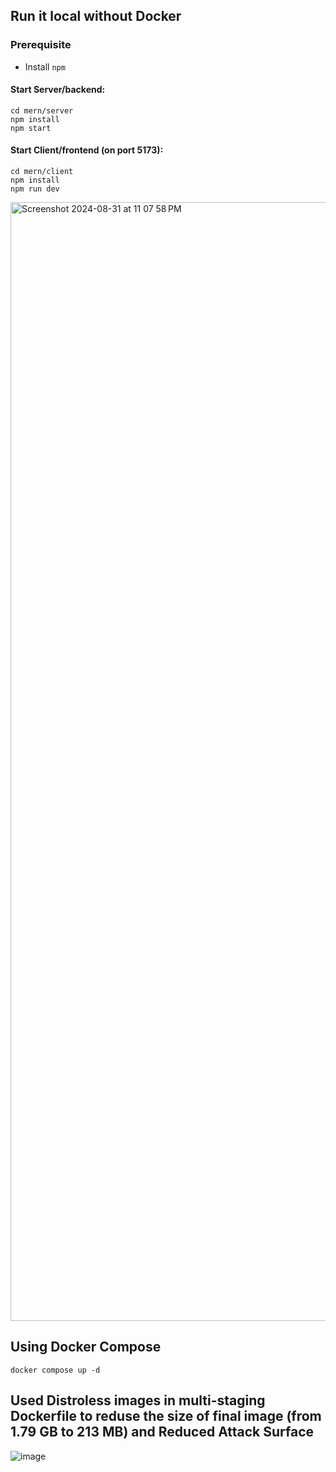## Run it local without Docker

### Prerequisite

- Install `npm`

#### Start Server/backend:

```
cd mern/server
npm install
npm start
```

#### Start Client/frontend (on port 5173):

```
cd mern/client
npm install
npm run dev
```

<img width="1790" alt="Screenshot 2024-08-31 at 11 07 58 PM" src="https://github.com/user-attachments/assets/f414230b-8bd6-4393-b8de-6a10444a8dfd">

## Using Docker Compose

`docker compose up -d`




## Used Distroless images in multi-staging Dockerfile to reduse the size of final image (from 1.79 GB to 213 MB)  and Reduced Attack Surface
![image](https://github.com/user-attachments/assets/35bb2d03-4f78-4228-ac25-2db5600f6e75) 

